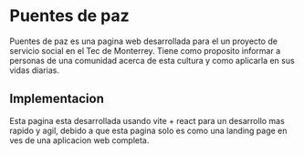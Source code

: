 # Puentes de paz

Puentes de paz es una pagina web desarrollada para el un proyecto de servicio
social en el Tec de Monterrey. Tiene como proposito informar a personas de una
comunidad acerca de esta cultura y como aplicarla en sus vidas diarias.

## Implementacion

Esta pagina esta desarrollada usando vite + react para un desarrollo mas rapido
y agil, debido a que esta pagina solo es como una landing page en ves de
una aplicacion web completa.
